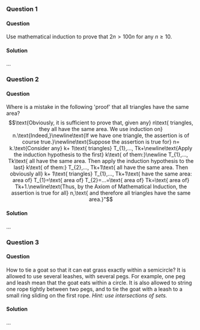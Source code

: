 ### Question 1

#### Question

Use mathematical induction to prove that $2n> 100n$ for any $n\geq 10$.

#### Solution

...

### Question 2

#### Question

Where is a mistake in the following 'proof' that all triangles have the same area? $$\text{Obviously, it is sufficient to prove that, given any} n\text{ triangles, they all have the same area. We use induction on} n.\text{Indeed,}\newline\text{If we have one triangle, the assertion is of course true.}\newline\text{Suppose the assertion is true for} n= k.\text{Consider any} k+ 1\text{ triangles} T_{1},..., Tk+\newline\text{Apply the induction hypothesis to the first} k\text{ of them:}\newline T_{1},..., Tk\text{ all have the same area. Then apply the induction hypothesis to the last} k\text{ of them:} T_{2},..., Tk+1\text{ all have the same area. Then obviously all} k+ 1\text{ triangles} T_{1},..., Tk+1\text{ have the same area: area of} T_{1}=\text{ area of} T_{2}=...=\text{ area of} Tk=\text{ area of} Tk+1.\newline\text{Thus, by the Axiom of Mathematical Induction, the assertion is true for all} n,\text{ and therefore all triangles have the same area.}"$$

#### Solution

...

### Question 3

#### Question

How to tie a goat so that it can eat grass exactly within a semicircle? It is allowed to use several leashes, with several pegs. For example, one peg and leash mean that the goat eats within a circle. It is also allowed to string one rope tightly between two pegs, and to tie the goat with a leash to a small ring sliding on the first rope. *Hint: use intersections of sets.*

#### Solution

...